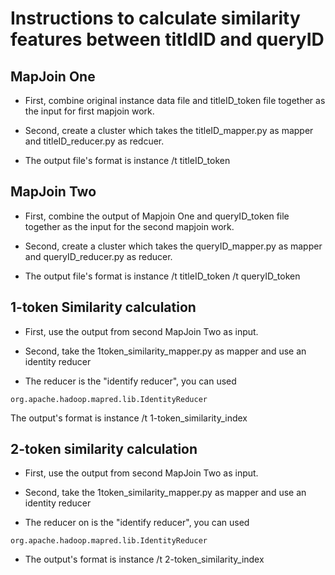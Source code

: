 Instructions to calculate similarity features between titldID and queryID
=========
## MapJoin One
* First, combine original instance data file and titleID_token file together as the input for first mapjoin work.

* Second, create a cluster which takes the titleID_mapper.py as mapper and titleID_reducer.py as redcuer.

* The output file's format is instance /t titleID_token

## MapJoin Two
* First, combine the output of Mapjoin One and queryID_token file together as the input for the second mapjoin work.

* Second, create a cluster which takes the queryID_mapper.py as mapper and queryID_reducer.py as reducer.

* The output file's format is instance /t titleID_token /t queryID_token

## 1-token Similarity calculation
* First, use the output from second MapJoin Two as input.

* Second, take the 1token_similarity_mapper.py as mapper and use an identity reducer

* The reducer is the "identify reducer", you can used 
```
org.apache.hadoop.mapred.lib.IdentityReducer
```
The output's format is instance /t 1-token_similarity_index

## 2-token similarity calculation
* First, use the output from second MapJoin Two as input.

* Second, take the 1token_similarity_mapper.py as mapper and use an identity reducer

* The reducer on is the "identify reducer", you can used 
```
org.apache.hadoop.mapred.lib.IdentityReducer
```
* The output's format is instance /t 2-token_similarity_index


